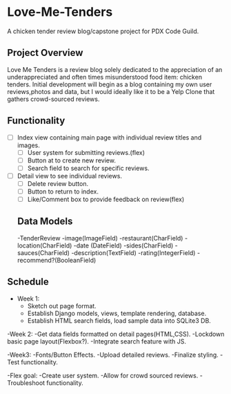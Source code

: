 # Love-Me-Tenders
A chicken tender review blog/capstone project for PDX Code Guild.

## Project Overview
Love Me Tenders is a review blog solely dedicated to the appreciation of an underappreciated and often times misunderstood food item: chicken tenders.  Initial development will begin as a blog containing my own user reviews,photos and data, but I would ideally like it to be a Yelp Clone that gathers crowd-sourced reviews.  

## Functionality
-[ ] Index view containing main page with individual review titles and images.
  -[ ] User system for submitting reviews.(flex)
  -[ ] Button at to create new review.
  -[ ] Search field to search for specific reviews.
-[ ] Detail view to see individual reviews.
  -[ ] Delete review button.
  -[ ] Button to return to index.
  -[ ] Like/Comment box to provide feedback on review(flex)
  
  ## Data Models
  -TenderReview
  -image(ImageField)
  -restaurant(CharField)
  -location(CharField)
  -date (DateField)
  -sides(CharField)
  -sauces(CharField)
  -description(TextField)
  -rating(IntegerField)
  -recommend?(BooleanField)
    
## Schedule
   * Week 1:
      * Sketch out page format.
      * Establish Django models, views, template rendering, database.
      * Establish HTML search fields, load sample data into SQLite3 DB. 
      
   -Week 2:
      -Get data fields formatted on detail pages(HTML,CSS).
      -Lockdown basic page layout(Flexbox?).
      -Integrate search feature with JS.
      
   -Week3: 
      -Fonts/Button Effects.
      -Upload detailed reviews.
      -Finalize styling.
      -Test functionality.
      
   -Flex goal:
      -Create user system.
      -Allow for crowd sourced reviews.
      -Troubleshoot functionality.
